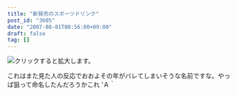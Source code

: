 ```yaml
---
title: "新発売のスポーツドリンク"
post_id: "3605"
date: "2007-08-01T00:56:00+09:00"
draft: false
tag: []
---
```



![クリックすると拡大します。](/image/mixi/2007/515907884_32_s.jpg)

これはまた見た人の反応でおおよその年がバレてしまいそうな名前ですな。やっぱ狙って命名したんだろうかこれ 'Ａ｀

